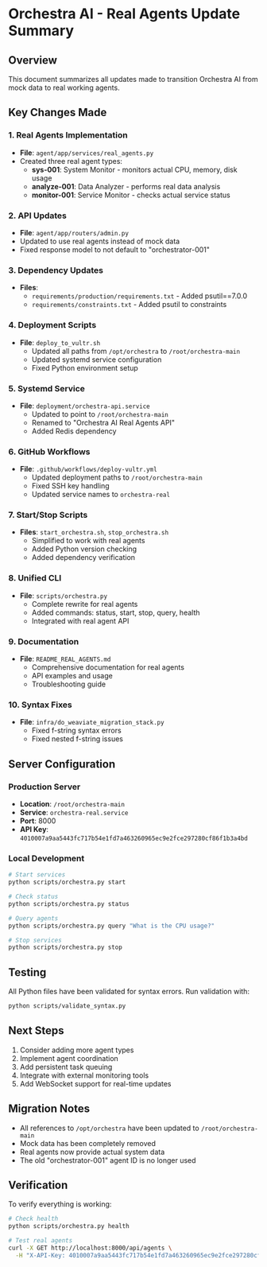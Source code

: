 # Orchestra AI - Real Agents Update Summary

## Overview
This document summarizes all updates made to transition Orchestra AI from mock data to real working agents.

## Key Changes Made

### 1. Real Agents Implementation
- **File**: `agent/app/services/real_agents.py`
- Created three real agent types:
  - **sys-001**: System Monitor - monitors actual CPU, memory, disk usage
  - **analyze-001**: Data Analyzer - performs real data analysis
  - **monitor-001**: Service Monitor - checks actual service status

### 2. API Updates
- **File**: `agent/app/routers/admin.py`
- Updated to use real agents instead of mock data
- Fixed response model to not default to "orchestrator-001"

### 3. Dependency Updates
- **Files**:
  - `requirements/production/requirements.txt` - Added psutil==7.0.0
  - `requirements/constraints.txt` - Added psutil to constraints

### 4. Deployment Scripts
- **File**: `deploy_to_vultr.sh`
  - Updated all paths from `/opt/orchestra` to `/root/orchestra-main`
  - Updated systemd service configuration
  - Fixed Python environment setup

### 5. Systemd Service
- **File**: `deployment/orchestra-api.service`
  - Updated to point to `/root/orchestra-main`
  - Renamed to "Orchestra AI Real Agents API"
  - Added Redis dependency

### 6. GitHub Workflows
- **File**: `.github/workflows/deploy-vultr.yml`
  - Updated deployment paths to `/root/orchestra-main`
  - Fixed SSH key handling
  - Updated service names to `orchestra-real`

### 7. Start/Stop Scripts
- **Files**: `start_orchestra.sh`, `stop_orchestra.sh`
  - Simplified to work with real agents
  - Added Python version checking
  - Added dependency verification

### 8. Unified CLI
- **File**: `scripts/orchestra.py`
  - Complete rewrite for real agents
  - Added commands: status, start, stop, query, health
  - Integrated with real agent API

### 9. Documentation
- **File**: `README_REAL_AGENTS.md`
  - Comprehensive documentation for real agents
  - API examples and usage
  - Troubleshooting guide

### 10. Syntax Fixes
- **File**: `infra/do_weaviate_migration_stack.py`
  - Fixed f-string syntax errors
  - Fixed nested f-string issues

## Server Configuration

### Production Server
- **Location**: `/root/orchestra-main`
- **Service**: `orchestra-real.service`
- **Port**: 8000
- **API Key**: `4010007a9aa5443fc717b54e1fd7a463260965ec9e2fce297280cf86f1b3a4bd`

### Local Development
```bash
# Start services
python scripts/orchestra.py start

# Check status
python scripts/orchestra.py status

# Query agents
python scripts/orchestra.py query "What is the CPU usage?"

# Stop services
python scripts/orchestra.py stop
```

## Testing
All Python files have been validated for syntax errors. Run validation with:
```bash
python scripts/validate_syntax.py
```

## Next Steps
1. Consider adding more agent types
2. Implement agent coordination
3. Add persistent task queuing
4. Integrate with external monitoring tools
5. Add WebSocket support for real-time updates

## Migration Notes
- All references to `/opt/orchestra` have been updated to `/root/orchestra-main`
- Mock data has been completely removed
- Real agents now provide actual system data
- The old "orchestrator-001" agent ID is no longer used

## Verification
To verify everything is working:
```bash
# Check health
python scripts/orchestra.py health

# Test real agents
curl -X GET http://localhost:8000/api/agents \
  -H "X-API-Key: 4010007a9aa5443fc717b54e1fd7a463260965ec9e2fce297280cf86f1b3a4bd"
```
